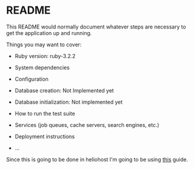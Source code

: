 # README

This README would normally document whatever steps are necessary to get the
application up and running.

Things you may want to cover:

* Ruby version:
ruby-3.2.2

* System dependencies

* Configuration

* Database creation:
Not Implemented yet

* Database initialization:
Not implemented yet

* How to run the test suite

* Services (job queues, cache servers, search engines, etc.)

* Deployment instructions

* ...

Since this is going to be done in heliohost I'm going to be using [this](https://wiki.helionet.org/tutorials/ror) guide. 